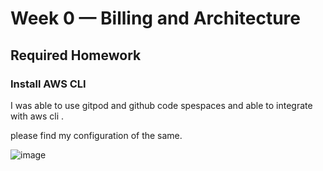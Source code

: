 # Week 0 — Billing and Architecture

  ## Required Homework 
  
  ### Install AWS CLI 
  
  I was able to use gitpod and github code spespaces and able to integrate with aws cli .
  
  please find my configuration of the same.
 
 ![image](https://user-images.githubusercontent.com/1630074/219873414-fd73290e-d323-44a8-b984-62d75a8e4226.png)

  

